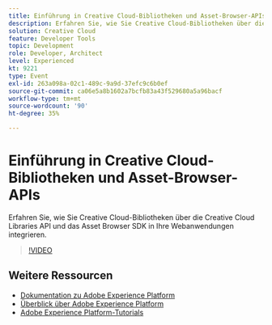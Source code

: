 ```yaml
---
title: Einführung in Creative Cloud-Bibliotheken und Asset-Browser-APIs
description: Erfahren Sie, wie Sie Creative Cloud-Bibliotheken über die Creative Cloud Libraries API und das Asset Browser SDK in Ihre Webanwendungen integrieren.
solution: Creative Cloud
feature: Developer Tools
topic: Development
role: Developer, Architect
level: Experienced
kt: 9221
type: Event
exl-id: 263a098a-02c1-489c-9a9d-37efc9c6b0ef
source-git-commit: ca06e5a8b1602a7bcfb83a43f529680a5a96bacf
workflow-type: tm+mt
source-wordcount: '90'
ht-degree: 35%

---
```


# Einführung in Creative Cloud-Bibliotheken und Asset-Browser-APIs

Erfahren Sie, wie Sie Creative Cloud-Bibliotheken über die Creative Cloud Libraries API und das Asset Browser SDK in Ihre Webanwendungen integrieren.

>[!VIDEO](https://video.tv.adobe.com/v/337592/?quality=12&learn=on&hidetitle=true)

## Weitere Ressourcen

- [Dokumentation zu Adobe Experience Platform](https://experienceleague.adobe.com/docs/experience-platform.html?lang=de)
- [Überblick über Adobe Experience Platform](https://experienceleague.adobe.com/docs/experience-platform/landing/home.html?lang=de)
- [Adobe Experience Platform-Tutorials](https://experienceleague.adobe.com/docs/platform-learn/tutorials/overview.html?lang=de)
